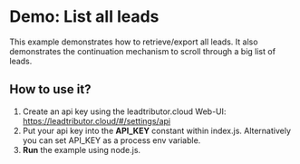 # Demo: List all leads
This example demonstrates how to retrieve/export all leads.
It also demonstrates the continuation mechanism to scroll through a big list of leads.

## How to use it?
1. Create an api key using the leadtributor.cloud Web-UI: https://leadtributor.cloud/#/settings/api
2. Put your api key into the **API_KEY** constant within index.js. Alternatively you can set API_KEY as a process env variable.
3. **Run** the example using node.js.